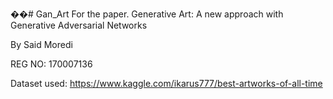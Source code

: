 ��# Gan_Art
For the paper. Generative Art: A new approach with Generative Adversarial Networks 








By Said Moredi



REG NO: 170007136








Dataset used: https://www.kaggle.com/ikarus777/best-artworks-of-all-time
